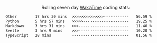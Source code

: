 <p align="center">Rolling seven day <a href="https://wakatime.com/@syrkis"/>WakaTime</a> coding stats:</p>
<!--START_SECTION:waka-->

```txt
Other        17 hrs 30 mins  >>>>>>>>>>>>>>-----------   56.59 %
Python       5 hrs 57 mins   >>>>>--------------------   19.25 %
Markdown     3 hrs 31 mins   >>>----------------------   11.40 %
Svelte       3 hrs 9 mins    >>>----------------------   10.20 %
TypeScript   28 mins         -------------------------   01.56 %
```

<!--END_SECTION:waka-->
